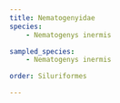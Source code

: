 ```yaml
---
title: Nematogenyidae
species:
    - Nematogenys inermis

sampled_species:
    - Nematogenys inermis

order: Siluriformes

---
```

